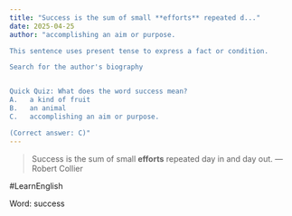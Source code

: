 ```yaml
---
title: "Success is the sum of small **efforts** repeated d..."
date: 2025-04-25
author: "accomplishing an aim or purpose.

This sentence uses present tense to express a fact or condition.

Search for the author's biography


Quick Quiz: What does the word success mean?
A.   a kind of fruit
B.   an animal
C.   accomplishing an aim or purpose.

(Correct answer: C)"
---
```


> Success is the sum of small **efforts** repeated day in and day out. — Robert Collier

#LearnEnglish

Word: success
